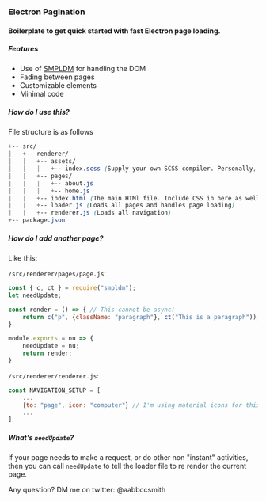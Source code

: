 ### Electron Pagination
#### Boilerplate to get quick started with fast Electron page loading.

##### Features
- Use of [SMPLDM](https://npmjs.org/package/smpldm) for handling the DOM
- Fading between pages
- Customizable elements
- Minimal code

##### How do I use this?
File structure is as follows
```css
+-- src/
|   +-- renderer/
|   |   +-- assets/
|   |   |   +-- index.scss (Supply your own SCSS compiler. Personally, I use Live Sass Compiler for VSCode)
|   |   +-- pages/
|   |   |   +-- about.js
|   |   |   +-- home.js
|   |   +-- index.html (The main HTMl file. Include CSS in here as well as other meta)
|   |   +-- loader.js (Loads all pages and handles page loading)
|   |   +-- renderer.js (Loads all navigation)
+-- package.json
```

##### How do I add another page?
Like this:

`/src/renderer/pages/page.js`:
```javascript
const { c, ct } = require("smpldm");
let needUpdate;

const render = () => { // This cannot be async!
    return c("p", {className: "paragraph"}, ct("This is a paragraph"));
}

module.exports = nu => {
    needUpdate = nu;
    return render;
}
```
`/src/renderer/renderer.js`:
```javascript
const NAVIGATION_SETUP = [
    ...
    {to: "page", icon: "computer"} // I'm using material icons for this, but you can take out icon if you'd like.
    ...
]
```

##### What's `needUpdate`?
If your page needs to make a request, or do other non "instant" activities, then you can call `needUpdate` to tell the loader file to re render the current page.


Any question? DM me on twitter: @aabbccsmith